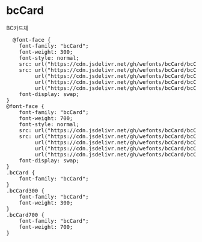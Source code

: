 # bcCard
BC카드체

<pre>
  @font-face {
    font-family: "bcCard";
    font-weight: 300;
    font-style: normal;
    src: url("https://cdn.jsdelivr.net/gh/wefonts/bcCard/bcCard-Light.eot");
    src: url("https://cdn.jsdelivr.net/gh/wefonts/bcCard/bcCard-Light.eot?#iefix") format("embedded-opentype"),
         url("https://cdn.jsdelivr.net/gh/wefonts/bcCard/bcCard-Light.woff2") format("woff2"),
         url("https://cdn.jsdelivr.net/gh/wefonts/bcCard/bcCard-Light.woff") format("woff"),
         url("https://cdn.jsdelivr.net/gh/wefonts/bcCard/bcCard-Light.ttf") format("truetype");
    font-display: swap;
} 
@font-face {
    font-family: "bcCard";
    font-weight: 700;
    font-style: normal;
    src: url("https://cdn.jsdelivr.net/gh/wefonts/bcCard/bcCard-Bold.eot");
    src: url("https://cdn.jsdelivr.net/gh/wefonts/bcCard/bcCard-Bold.eot?#iefix") format("embedded-opentype"),
         url("https://cdn.jsdelivr.net/gh/wefonts/bcCard/bcCard-Bold.woff2") format("woff2"),
         url("https://cdn.jsdelivr.net/gh/wefonts/bcCard/bcCard-Bold.woff") format("woff"),
         url("https://cdn.jsdelivr.net/gh/wefonts/bcCard/bcCard-Bold.ttf") format("truetype");
    font-display: swap;
} 
.bcCard {
    font-family: "bcCard";
}
.bcCard300 {
    font-family: "bcCard";
    font-weight: 300;
}
.bcCard700 {
    font-family: "bcCard";
    font-weight: 700;
}
</pre>
